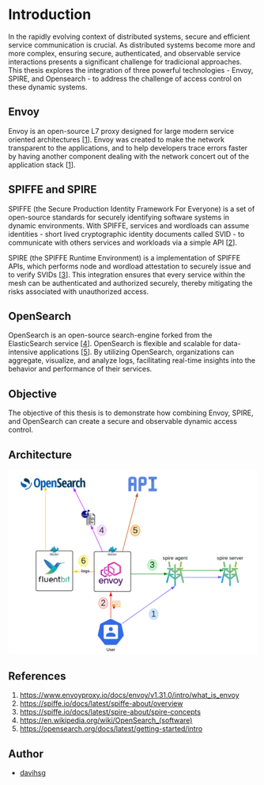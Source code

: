 # Introduction

In the rapidly evolving context of distributed systems, secure and efficient service communication is crucial. As distributed systems become more and more complex, ensuring secure, authenticated, and observable service interactions presents a significant challenge for tradicional approaches. This thesis explores the integration of three powerful technologies - Envoy, SPIRE, and Opensearch - to address the challenge of access control on these dynamic systems.

## Envoy

Envoy is an open-source L7 proxy designed for large modern service oriented architectures [[1](#references-1)]. Envoy was created to make the network transparent to the applications, and to help developers trace errors faster by having another component dealing with the network concert out of the application stack [[1](#references-1)].

## SPIFFE and SPIRE

SPIFFE (the Secure Production Identity Framework For Everyone) is a set of open-source standards for securely identifying software systems in dynamic environments. With SPIFFE, services and wordloads can assume identities - short lived cryptographic identity documents called SVID - to communicate with others services and workloads via a simple API [[2](#references-2)].

SPIRE (the SPIFFE Runtime Environment) is a implementation of SPIFFE APIs, which performs node and wordload attestation to securely issue and to verify SVIDs [[3](#references-3)]. This integration ensures that every service within the mesh can be authenticated and authorized securely, thereby mitigating the risks associated with unauthorized access.

## OpenSearch

OpenSearch is an open-source search-engine forked from the ElasticSearch service [[4](#references-4)]. OpenSearch is flexible and scalable for data-intensive applications [[5](#references-5)]. By utilizing OpenSearch, organizations can aggregate, visualize, and analyze logs, facilitating real-time insights into the behavior and performance of their services.

## Objective

The objective of this thesis is to demonstrate how combining Envoy, SPIRE, and OpenSearch can create a secure and observable dynamic access control. 

## Architecture

![Architecture](./assets/architecture.png)

## References

1. <a name="references-1"/> https://www.envoyproxy.io/docs/envoy/v1.31.0/intro/what_is_envoy
2. <a name="references-2"/> https://spiffe.io/docs/latest/spiffe-about/overview
3. <a name="references-3"/> https://spiffe.io/docs/latest/spire-about/spire-concepts
4. <a name="references-4"/> https://en.wikipedia.org/wiki/OpenSearch_(software)
5. <a name="references-5"/> https://opensearch.org/docs/latest/getting-started/intro

## Author

- [davihsg](github.com/davihsg)
